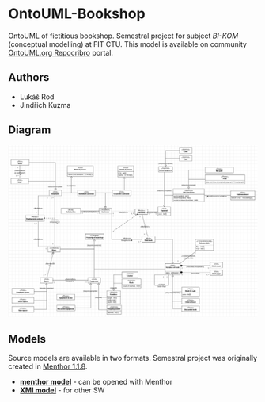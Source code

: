 # OntoUML-Bookshop
OntoUML of fictitious bookshop.
Semestral project for subject *BI-KOM* (conceptual modelling) at FIT CTU.
This model is available on community [OntoUML.org Repocribro](https://ontouml.org/repocribro/) portal.

## Authors
- Lukáš Rod
- Jindřich Kuzma

## Diagram
![Bookshop](https://raw.githubusercontent.com/rodlukas/OntoUML-Bookshop/master/diagrams/diagram.png)

## Models
Source models are available in two formats. Semestral project was originally created in [Menthor 1.1.8](http://www.menthor.net/menthor-editor.html).
* **[menthor model](https://github.com/rodlukas/OntoUML-Bookshop/blob/master/models/model.menthor?raw=true)** - can be opened with Menthor
* **[XMI model](https://github.com/rodlukas/OntoUML-Bookshop/blob/master/models/model.refontouml)** - for other SW
